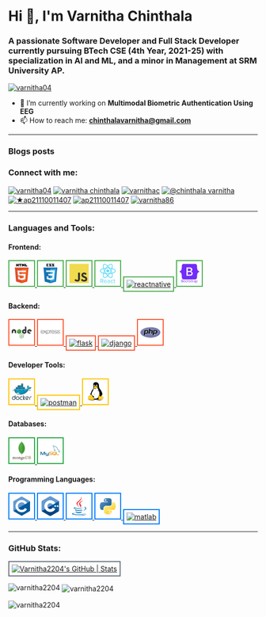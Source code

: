 # Hi 👋, I'm Varnitha Chinthala

### A passionate Software Developer and Full Stack Developer currently pursuing BTech CSE (4th Year, 2021-25) with specialization in AI and ML, and a minor in Management at SRM University AP.


<p align="left"> <a href="https://twitter.com/varnitha04" target="blank"><img src="https://img.shields.io/twitter/follow/varnitha04?logo=twitter&style=for-the-badge" alt="varnitha04" /></a> </p>

- 🔭 I’m currently working on **Multimodal Biometric Authentication Using EEG**
- 📫 How to reach me: **chinthalavarnitha@gmail.com**

---
### Blogs posts
<!-- BLOG-POST-LIST:START -->
<!-- BLOG-POST-LIST:END -->

### Connect with me:

<p align="left">
  <a href="https://twitter.com/varnitha04" target="blank"><img align="center" src="https://raw.githubusercontent.com/rahuldkjain/github-profile-readme-generator/master/src/images/icons/Social/twitter.svg" alt="varnitha04" height="30" width="40" /></a>
  <a href="https://linkedin.com/in/varnitha chinthala" target="blank"><img align="center" src="https://raw.githubusercontent.com/rahuldkjain/github-profile-readme-generator/master/src/images/icons/Social/linked-in-alt.svg" alt="varnitha chinthala" height="30" width="40" /></a>
  <a href="https://stackoverflow.com/users/varnithac" target="blank"><img align="center" src="https://raw.githubusercontent.com/rahuldkjain/github-profile-readme-generator/master/src/images/icons/Social/stack-overflow.svg" alt="varnithac" height="30" width="40" /></a>
  <a href="https://medium.com/@chinthala varnitha" target="blank"><img align="center" src="https://raw.githubusercontent.com/rahuldkjain/github-profile-readme-generator/master/src/images/icons/Social/medium.svg" alt="@chinthala varnitha" height="30" width="40" /></a>
  <a href="https://www.codechef.com/users/★ap21110011407" target="blank"><img align="center" src="https://cdn.jsdelivr.net/npm/simple-icons@3.1.0/icons/codechef.svg" alt="★ap21110011407" height="30" width="40" /></a>
  <a href="https://www.hackerrank.com/ap21110011407" target="blank"><img align="center" src="https://raw.githubusercontent.com/rahuldkjain/github-profile-readme-generator/master/src/images/icons/Social/hackerrank.svg" alt="ap21110011407" height="30" width="40" /></a>
  <a href="https://www.leetcode.com/varnitha86" target="blank"><img align="center" src="https://raw.githubusercontent.com/rahuldkjain/github-profile-readme-generator/master/src/images/icons/Social/leet-code.svg" alt="varnitha86" height="30" width="40" /></a>
</p>

---

### Languages and Tools:

#### Frontend:
<p align="left"> 
  <a href="https://www.w3.org/html/" target="_blank" rel="noreferrer"> 
    <img src="https://raw.githubusercontent.com/devicons/devicon/master/icons/html5/html5-original-wordmark.svg" alt="html5" width="40" height="40" style="border: 2px solid #4CAF50; padding: 5px;"/> 
  </a> 
  <a href="https://www.w3schools.com/css/" target="_blank" rel="noreferrer"> 
    <img src="https://raw.githubusercontent.com/devicons/devicon/master/icons/css3/css3-original-wordmark.svg" alt="css3" width="40" height="40" style="border: 2px solid #4CAF50; padding: 5px;"/> 
  </a> 
  <a href="https://developer.mozilla.org/en-US/docs/Web/JavaScript" target="_blank" rel="noreferrer"> 
    <img src="https://raw.githubusercontent.com/devicons/devicon/master/icons/javascript/javascript-original.svg" alt="javascript" width="40" height="40" style="border: 2px solid #4CAF50; padding: 5px;"/> 
  </a> 
  <a href="https://reactjs.org/" target="_blank" rel="noreferrer"> 
    <img src="https://raw.githubusercontent.com/devicons/devicon/master/icons/react/react-original-wordmark.svg" alt="react" width="40" height="40" style="border: 2px solid #4CAF50; padding: 5px;"/> 
  </a> 
  <a href="https://reactnative.dev/" target="_blank" rel="noreferrer"> 
    <img src="https://reactnative.dev/img/header_logo.svg" alt="reactnative" width="40" height="40" style="border: 2px solid #4CAF50; padding: 5px;"/> 
  </a>
  <a href="https://getbootstrap.com" target="_blank" rel="noreferrer"> 
    <img src="https://raw.githubusercontent.com/devicons/devicon/master/icons/bootstrap/bootstrap-plain-wordmark.svg" alt="bootstrap" width="40" height="40" style="border: 2px solid #4CAF50; padding: 5px;"/> 
  </a> 
</p>

#### Backend:
<p align="left"> 
  <a href="https://nodejs.org" target="_blank" rel="noreferrer"> 
    <img src="https://raw.githubusercontent.com/devicons/devicon/master/icons/nodejs/nodejs-original-wordmark.svg" alt="nodejs" width="40" height="40" style="border: 2px solid #FF5733; padding: 5px;"/> 
  </a> 
  <a href="https://expressjs.com" target="_blank" rel="noreferrer"> 
    <img src="https://raw.githubusercontent.com/devicons/devicon/master/icons/express/express-original-wordmark.svg" alt="express" width="40" height="40" style="border: 2px solid #FF5733; padding: 5px;"/> 
  </a> 
  <a href="https://flask.palletsprojects.com/" target="_blank" rel="noreferrer"> 
    <img src="https://www.vectorlogo.zone/logos/pocoo_flask/pocoo_flask-icon.svg" alt="flask" width="40" height="40" style="border: 2px solid #FF5733; padding: 5px;"/> 
  </a> 
  <a href="https://www.djangoproject.com/" target="_blank" rel="noreferrer"> 
    <img src="https://cdn.worldvectorlogo.com/logos/django.svg" alt="django" width="40" height="40" style="border: 2px solid #FF5733; padding: 5px;"/> 
  </a> 
  <a href="https://www.php.net" target="_blank" rel="noreferrer"> 
    <img src="https://raw.githubusercontent.com/devicons/devicon/master/icons/php/php-original.svg" alt="php" width="40" height="40" style="border: 2px solid #FF5733; padding: 5px;"/> 
  </a> 
</p>

#### Developer Tools:
<p align="left"> 
  <a href="https://www.docker.com/" target="_blank" rel="noreferrer"> 
    <img src="https://raw.githubusercontent.com/devicons/devicon/master/icons/docker/docker-original-wordmark.svg" alt="docker" width="40" height="40" style="border: 2px solid #FFC300; padding: 5px;"/> 
  </a> 
  <a href="https://postman.com" target="_blank" rel="noreferrer"> 
    <img src="https://www.vectorlogo.zone/logos/getpostman/getpostman-icon.svg" alt="postman" width="40" height="40" style="border: 2px solid #FFC300; padding: 5px;"/> 
  </a> 
  <a href="https://www.linux.org/" target="_blank" rel="noreferrer"> 
    <img src="https://raw.githubusercontent.com/devicons/devicon/master/icons/linux/linux-original.svg" alt="linux" width="40" height="40" style="border: 2px solid #FFC300; padding: 5px;"/> 
  </a>
</p>

#### Databases:
<p align="left"> 
  <a href="https://www.mongodb.com/" target="_blank" rel="noreferrer"> 
    <img src="https://raw.githubusercontent.com/devicons/devicon/master/icons/mongodb/mongodb-original-wordmark.svg" alt="mongodb" width="40" height="40" style="border: 2px solid #28A745; padding: 5px;"/> 
  </a> 
  <a href="https://www.mysql.com/" target="_blank" rel="noreferrer"> 
    <img src="https://raw.githubusercontent.com/devicons/devicon/master/icons/mysql/mysql-original-wordmark.svg" alt="mysql" width="40" height="40" style="border: 2px solid #28A745; padding: 5px;"/> 
  </a>
</p>

#### Programming Languages:
<p align="left"> 
  <a href="https://www.cprogramming.com/" target="_blank" rel="noreferrer"> 
    <img src="https://raw.githubusercontent.com/devicons/devicon/master/icons/c/c-original.svg" alt="c" width="40" height="40" style="border: 2px solid #007BFF; padding: 5px;"/> 
  </a> 
  <a href="https://www.w3schools.com/cpp/" target="_blank" rel="noreferrer"> 
    <img src="https://raw.githubusercontent.com/devicons/devicon/master/icons/cplusplus/cplusplus-original.svg" alt="cplusplus" width="40" height="40" style="border: 2px solid #007BFF; padding: 5px;"/> 
  </a> 
  <a href="https://www.java.com" target="_blank" rel="noreferrer"> 
    <img src="https://raw.githubusercontent.com/devicons/devicon/master/icons/java/java-original.svg" alt="java" width="40" height="40" style="border: 2px solid #007BFF; padding: 5px;"/> 
  </a> 
  <a href="https://www.python.org" target="_blank" rel="noreferrer"> 
    <img src="https://raw.githubusercontent.com/devicons/devicon/master/icons/python/python-original.svg" alt="python" width="40" height="40" style="border: 2px solid #007BFF; padding: 5px;"/> 
  </a>
  <a href="https://www.mathworks.com/" target="_blank" rel="noreferrer"> 
    <img src="https://upload.wikimedia.org/wikipedia/commons/2/21/Matlab_Logo.png" alt="matlab" width="40" height="40" style="border: 2px solid #007BFF; padding: 5px;"/> 
  </a>
</p>

---

### GitHub Stats:
<p align="left">
  <a href="https://quine.sh?utm_source=widgets&utm_campaign=Varnitha2204">
    <img src="https://stats.quine.sh/Varnitha2204/github?theme=dark" alt="Varnitha2204's GitHub | Stats" style="border: 2px solid #6C757D; padding: 5px;"/>
  </a>
</p>

<p><img align="left" src="https://github-readme-stats.vercel.app/api/top-langs?username=varnitha2204&show_icons=true&locale=en&layout=compact" alt="varnitha2204" /></p>

<p>&nbsp;<img align="center" src="https://github-readme-stats.vercel.app/api?username=varnitha2204&show_icons=true&locale=en" alt="varnitha2204" /></p>

<p><img align="center" src="https://github-readme-streak-stats.herokuapp.com/?user=varnitha2204&" alt="varnitha2204" /></p>
